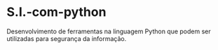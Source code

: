 # S.I.-com-python

Desenvolvimento de ferramentas na linguagem Python que podem ser utilizadas para segurança da informação.
